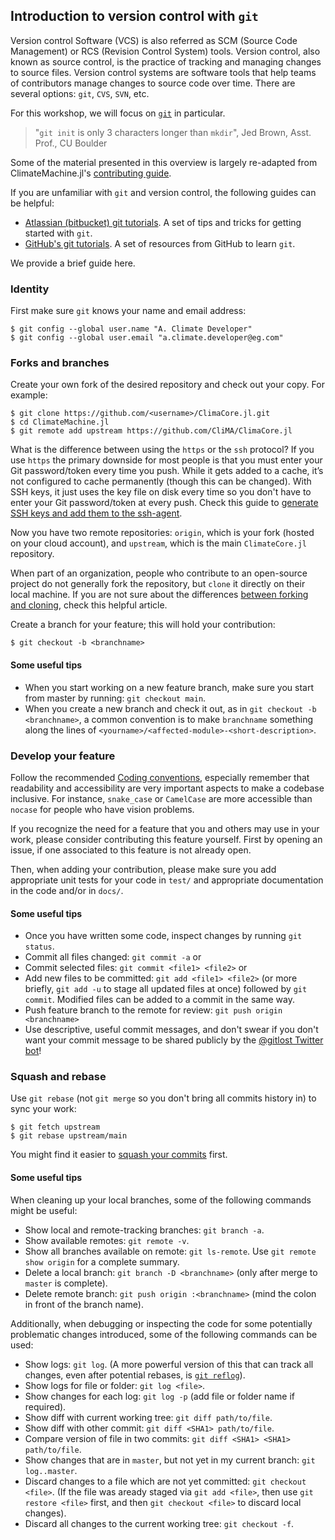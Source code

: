 

## Introduction to version control with `git`

Version control Software (VCS) is also referred as SCM (Source Code Management) or RCS (Revision Control System) tools. Version control, also known as source control, is the practice of tracking and managing changes to source files. Version control systems are software tools that help teams of contributors manage changes to source code over time. There are several options: `git`, `CVS`, `SVN`, etc.

For this workshop, we will focus on [`git`](https://git-scm.com/docs) in particular.

> "`git init` is only 3 characters longer than `mkdir`", Jed Brown, Asst. Prof., CU Boulder

Some of the material presented in this overview is largely re-adapted from ClimateMachine.jl's [contributing guide](https://clima.github.io/ClimateMachine.jl/latest/Contributing/#Contributing).


If you are unfamiliar with `git` and version control, the following guides can be helpful:

- [Atlassian (bitbucket) git tutorials](https://www.atlassian.com/git/tutorials). A set of tips and tricks for getting started with `git`.
- [GitHub's git tutorials](https://try.github.io/). A set of resources from  GitHub to learn `git`.

We provide a brief guide here.

### Identity

First make sure `git` knows your name and email address:

```
$ git config --global user.name "A. Climate Developer"
$ git config --global user.email "a.climate.developer@eg.com"
```

### Forks and branches

Create your own fork of the desired repository and check out your copy. For example:

```
$ git clone https://github.com/<username>/ClimaCore.jl.git
$ cd ClimateMachine.jl
$ git remote add upstream https://github.com/CliMA/ClimaCore.jl
```

What is the difference between using the `https` or the `ssh` protocol? If you use `https` the primary downside for most people is that you must enter your Git password/token every time you push. While it gets added to a cache, it’s not configured to cache permanently (though this can be changed). With SSH keys, it just uses the key file on disk every time so you don't have to enter your Git password/token at every push. Check this guide to [generate SSH keys and add them to the ssh-agent](https://docs.github.com/en/authentication/connecting-to-github-with-ssh/generating-a-new-ssh-key-and-adding-it-to-the-ssh-agent).

Now you have two remote repositories: `origin`, which is your fork (hosted on your cloud account), and `upstream`, which is the main `ClimateCore.jl` repository.

When part of an organization, people who contribute to an open-source project do not generally fork the repository, but `clone` it directly on their local machine. If you are not sure about the differences [between forking and cloning](https://www.toolsqa.com/git/difference-between-git-clone-and-git-fork/#:~:text=When%20you%20fork%20a%20repository,with%20the%20help%20of%20Git.), check this helpful article.

Create a branch for your feature; this will hold your contribution:

```
$ git checkout -b <branchname>
```

#### Some useful tips
- When you start working on a new feature branch, make sure you start from master by running: `git checkout main`.
- When you create a new branch and check it out, as in `git checkout -b <branchname>`, a common convention is to make `branchname` something along the lines of `<yourname>/<affected-module>-<short-description>`.

### Develop your feature

Follow the recommended [Coding conventions](https://clima.github.io/ClimateMachine.jl/latest/DevDocs/CodeStyle/#Coding-conventions), especially remember that readability and accessibility are very important aspects to make a codebase inclusive. For instance,  `snake_case` or `CamelCase` are more accessible than `nocase` for people who have vision problems.

If you recognize the need for a feature that you and others may use in your work, please consider contributing this feature yourself. First by opening an issue, if one associated to this feature is not already open.

Then, when adding your contribution, please make sure you add appropriate unit tests for your code in `test/` and appropriate documentation in the code and/or in `docs/`.

#### Some useful tips
- Once you have written some code, inspect changes by running `git status`.
- Commit all files changed: `git commit -a` or
- Commit selected files: `git commit <file1> <file2>` or
- Add new files to be committed: `git add <file1> <file2>` (or more briefly,
`git add -u` to stage all updated files at once) followed by `git commit`.
  Modified files can be added to a commit in the same way.
- Push feature branch to the remote for review: `git push origin <branchname>`
- Use descriptive, useful commit messages, and don't swear if you don't want your commit message to be shared publicly by the [@gitlost Twitter bot](https://twitter.com/gitlost?lang=en)!

### Squash and rebase

Use `git rebase` (not `git merge` so you don't bring all commits history in) to sync your work:

```
$ git fetch upstream
$ git rebase upstream/main
```

You might find it easier to [squash your commits](https://github.com/edx/edx-platform/wiki/How-to-Rebase-a-Pull-Request#squash-your-changes) first.

#### Some useful tips
When cleaning up your local branches, some of the following commands might be useful:
- Show local and remote-tracking branches: `git branch -a`.
- Show available remotes: `git remote -v`.
- Show all branches available on remote: `git ls-remote`.
Use `git remote show origin` for a complete summary.
- Delete a local branch: `git branch -D <branchname>` (only after merge to
  `master` is complete).
- Delete remote branch: `git push origin :<branchname>` (mind the colon in
  front of the branch name).

Additionally, when debugging or inspecting the code for some potentially problematic changes introduced, some of the following commands can be used:
- Show logs: `git log`. (A more powerful version of this that can track all
  changes, even after potential rebases, is [`git reflog`](https://git-scm.com/docs/git-reflog)).
- Show logs for file or folder: `git log <file>`.
- Show changes for each log: `git log -p` (add file or folder name if required).
- Show diff with current working tree: `git diff path/to/file`.
- Show diff with other commit: `git diff <SHA1> path/to/file`.
- Compare version of file in two commits: `git diff <SHA1> <SHA1> path/to/file`.
- Show changes that are in `master`, but not yet in my current branch:
  `git log..master`.
- Discard changes to a file which are not yet committed: `git checkout <file>`.
  (If the file was aready staged via `git add <file>`, then use `git restore <file>`
  first, and then `git checkout <file>` to discard local changes).
- Discard all changes to the current working tree: `git checkout -f`.
